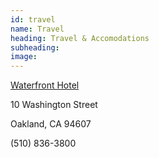 ```yaml
---
id: travel
name: Travel
heading: Travel & Accomodations
subheading:
image:
---
```


[Waterfront Hotel](https://www.jdvhotels.com/hotels/california/oakland/waterfront-hotel?utm_source=google-local&utm_medium=organic&utm_campaign=gmb)

10 Washington Street

Oakland, CA 94607

(510) 836-3800